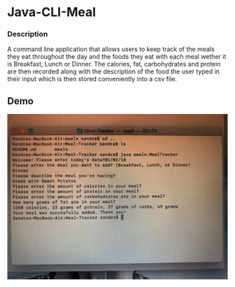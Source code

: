 # **Java-CLI-Meal**

### **Description**

A command line application that allows users to keep track of the meals they eat throughout the day and the foods they eat with each meal wether it is Breakfast, Lunch or Dinner. The calories, fat, carbohydrates and protein are then recorded along with the description of the food the user typed in their input which is then stored conveniently into a csv file. 



## Demo
![CLI Screenshot](https://github.com/Starseed333/Java-CLI-Meal/blob/master/img/meal.jpeg)